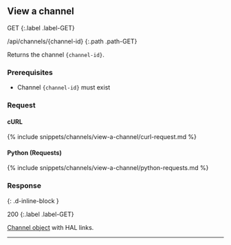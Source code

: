 ## View a channel

GET
{:.label .label-GET}

/api/channels/{channel-id}
{:.path .path-GET}

Returns the channel `{channel-id}`.

### Prerequisites
- Channel `{channel-id}` must exist

### Request

#### cURL

{% include snippets/channels/view-a-channel/curl-request.md %}

#### Python (Requests)

{% include snippets/channels/view-a-channel/python-requests.md %}

### Response
{: .d-inline-block }

200
{:.label .label-GET}

[Channel object](#channel-object) with HAL links.

---
